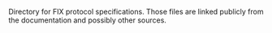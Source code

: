 Directory for FIX protocol specifications. Those files are linked publicly from the documentation and possibly other sources.